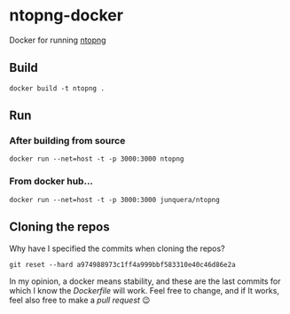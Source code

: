 # ntopng-docker

Docker for running [ntopng](https://github.com/ntop/ntopng)

## Build

```
docker build -t ntopng .
```

## Run

### After building from source

```
docker run --net=host -t -p 3000:3000 ntopng
```

### From docker hub...

```
docker run --net=host -t -p 3000:3000 junquera/ntopng
```

## Cloning the repos

Why have I specified the commits when cloning the repos?

```
git reset --hard a974988973c1ff4a999bbf583310e40c46d86e2a
```

In my opinion, a docker means stability, and these are the last commits for which I know the *Dockerfile* will work. Feel free to change, and if It works, feel also free to make a *pull request* :wink:
